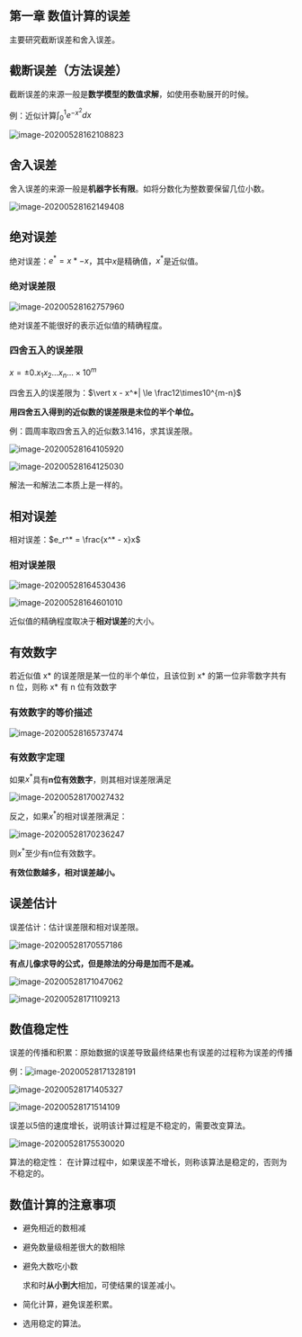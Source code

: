 ## 第一章 数值计算的误差

主要研究截断误差和舍入误差。

## 截断误差（方法误差）

截断误差的来源一般是**数学模型的数值求解**，如使用泰勒展开的时候。

例：近似计算$\int_0^1e^{-x^2}dx$

![image-20200528162108823](/home/sher/.config/Typora/typora-user-images/image-20200528162108823.png)

## 舍入误差

舍入误差的来源一般是**机器字长有限**。如将分数化为整数要保留几位小数。

![image-20200528162149408](/home/sher/.config/Typora/typora-user-images/image-20200528162149408.png)

## 绝对误差

绝对误差：$e^* = x* - x$，其中$x$是精确值，$x^*$是近似值。

### 绝对误差限

![image-20200528162757960](/home/sher/.config/Typora/typora-user-images/image-20200528162757960.png)

绝对误差不能很好的表示近似值的精确程度。

### 四舍五入的误差限

$x = \pm0.x_1x_2...x_n...\times10^m$

四舍五入的误差限为：$\vert x - x^*| \le \frac12\times10^{m-n}$

**用四舍五入得到的近似数的误差限是末位的半个单位。**

例：圆周率取四舍五入的近似数3.1416，求其误差限。

![image-20200528164105920](/home/sher/.config/Typora/typora-user-images/image-20200528164105920.png)

![image-20200528164125030](/home/sher/.config/Typora/typora-user-images/image-20200528164125030.png)

解法一和解法二本质上是一样的。

## 相对误差

相对误差：$e_r^* = \frac{x^* - x}x$

### 相对误差限

![image-20200528164530436](/home/sher/.config/Typora/typora-user-images/image-20200528164530436.png)

![image-20200528164601010](/home/sher/.config/Typora/typora-user-images/image-20200528164601010.png)

近似值的精确程度取决于**相对误差**的大小。

## 有效数字

若近似值 x* 的误差限是某一位的半个单位，且该位到 x* 的第一位非零数字共有 n 位，则称 x* 有 n 位有效数字

### 有效数字的等价描述

![image-20200528165737474](/home/sher/.config/Typora/typora-user-images/image-20200528165737474.png)

### 有效数字定理

如果$x^*$具有**n位有效数字**，则其相对误差限满足

![image-20200528170027432](/home/sher/.config/Typora/typora-user-images/image-20200528170027432.png)

反之，如果$x^*$的相对误差限满足：

![image-20200528170236247](/home/sher/.config/Typora/typora-user-images/image-20200528170236247.png)

则$x^*$至少有n位有效数字。

**有效位数越多，相对误差越小。**

## 误差估计

误差估计：估计误差限和相对误差限。

![image-20200528170557186](/home/sher/.config/Typora/typora-user-images/image-20200528170557186.png)

**有点儿像求导的公式，但是除法的分母是加而不是减。**

![image-20200528171047062](/home/sher/.config/Typora/typora-user-images/image-20200528171047062.png)

![image-20200528171109213](/home/sher/.config/Typora/typora-user-images/image-20200528171109213.png)

## 数值稳定性

误差的传播和积累：原始数据的误差导致最终结果也有误差的过程称为误差的传播

例：![image-20200528171328191](/home/sher/.config/Typora/typora-user-images/image-20200528171328191.png)

![image-20200528171405327](/home/sher/.config/Typora/typora-user-images/image-20200528171405327.png)

![image-20200528171514109](/home/sher/.config/Typora/typora-user-images/image-20200528171514109.png)

误差以5倍的速度增长，说明该计算过程是不稳定的，需要改变算法。

![image-20200528175530020](/home/sher/.config/Typora/typora-user-images/image-20200528175530020.png)

算法的稳定性： 在计算过程中，如果误差不增长，则称该算法是稳定的，否则为不稳定的。

## 数值计算的注意事项

-   避免相近的数相减

-   避免数量级相差很大的数相除

-   避免大数吃小数

    求和时**从小到大**相加，可使结果的误差减小。

-   简化计算，避免误差积累。

-   选用稳定的算法。

​    

​    